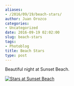 ```yaml
---
aliases:
- /2016/09/19/beach-stars/
author: Juan Orozco
categories:
- Uncategorized
date: 2016-09-19 02:02:00
slug: beach-stars
tags:
- Photoblog
title: Beach Stars
type: post
---
```


Beautiful night at Sunset Beach.

[<img src="https://i0.wp.com/m.juanorozco.com/photos/2016/09/stars-at-the-beach.medium.jpg?w=580" alt="Stars at Sunset Beach" data-recalc-dims="1" />][1]

[1]: https://i1.wp.com/m.juanorozco.com/photos/2016/09/stars-at-the-beach.large.jpg